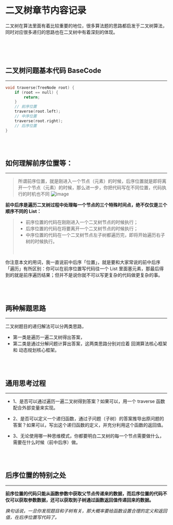 # 二叉树章节内容记录

二叉树在算法里面有着比较重要的地位，很多算法题的思路都启发于二叉树算法，同时对应很多递归的思路也在二叉树中有着深刻的体现。  

<br/>
<br/>
<br/>

## 二叉树问题基本代码 BaseCode
---

```cpp
void traverse(TreeNode root) {
    if (root == null) {
        return;
    }
    // 前序位置
    traverse(root.left);
    // 中序位置
    traverse(root.right);
    // 后序位置
}
```

<br/>
<br/>

## 如何理解前序位置等：
---
>所谓前序位置，就是刚进入一个节点（元素）的时候，后序位置就是即将离开一个节点（元素）的时候，那么进一步，你把代码写在不同位置，代码执行的时机也不同
> ![image](https://labuladong.github.io/algo/images/二叉树收官/1.jpeg)



**前中后序是遍历二叉树过程中处理每一个节点的三个特殊时间点，绝不仅仅是三个顺序不同的 List：**
> * 前序位置的代码在刚刚进入一个二叉树节点的时候执行；
> * 后序位置的代码在将要离开一个二叉树节点的时候执行；
> * 中序位置的代码在一个二叉树节点左子树都遍历完，即将开始遍历右子树的时候执行。  
> <br/>

你注意本文的用词，我一直说前中后序「位置」，就是要和大家常说的前中后序「遍历」有所区别：你可以在前序位置写代码往一个 List 里面塞元素，那最后得到的就是前序遍历结果；但并不是说你就不可以写更复杂的代码做更复杂的事。


<br/>
<br/>

## 两种解题思路
---
二叉树题目的递归解法可以分两类思路，
* 第一类是遍历一遍二叉树得出答案，
* 第二类是通过分解问题计算出答案，这两类思路分别对应着 回溯算法核心框架 和 动态规划核心框架。

<br/>
<br/>

## 通用思考过程
---
* 1、是否可以通过遍历一遍二叉树得到答案？如果可以，用一个 traverse 函数配合外部变量来实现。

* 2、是否可以定义一个递归函数，通过子问题（子树）的答案推导出原问题的答案？如果可以，写出这个递归函数的定义，并充分利用这个函数的返回值。

* 3、无论使用哪一种思维模式，你都要明白二叉树的每一个节点需要做什么，需要在什么时候（前中后序）做。



<br/>
<br/>

## 后序位置的特别之处
---
**前序位置的代码只能从函数参数中获取父节点传递来的数据，而后序位置的代码不仅可以获取参数数据，还可以获取到子树通过函数返回值传递回来的数据。**

_换句话说，一旦你发现题目和子树有关，那大概率要给函数设置合理的定义和返回值，在后序位置写代码了。_
